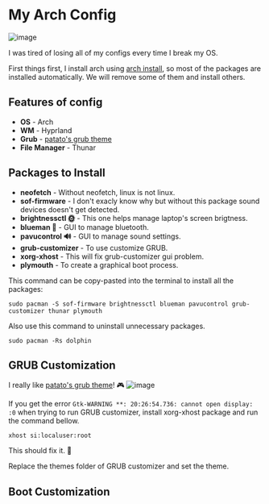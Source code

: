 # My Arch Config

![image](https://github.com/user-attachments/assets/2023e64a-239a-4966-b2c9-a76aeb153170)

I was tired of losing all of my configs every time I break my OS.

First things first, I install arch using [arch install](https://wiki.archlinux.org/title/Archinstall), so most of the packages are installed automatically. We will remove some of them and install others.

## Features of config
+ **OS**     -  Arch
+ **WM**     -  Hyprland
+ **Grub**   -  [patato's grub theme](https://github.com/Patato777/dotfiles/tree/main/grub)
+ **File Manager**   -  Thunar

## Packages to Install
+ **neofetch**            -  Without neofetch, linux is not linux.
+ **sof-firmware**        -  I don't exacly know why but without this package sound devices doesn't get detected.
+ **brightnessctl 🌞**    -  This one helps manage laptop's screen brigtness.
+ **blueman 🔷**          -  GUI to manage bluetooth.
+ **pavucontrol 🔊**      -  GUI to manage sound settings.
+ **grub-customizer**     -  To use customize GRUB.
+ **xorg-xhost**          -  This will fix grub-customizer gui problem.
+ **plymouth**           -  To create a graphical boot process.

This command can be copy-pasted into the terminal to install all the packages: <br>

``` 
sudo pacman -S sof-firmware brightnessctl blueman pavucontrol grub-customizer thunar plymouth
```

Also use this command to uninstall unnecessary packages.
``` 
sudo pacman -Rs dolphin
```

## GRUB Customization
I really like [patato's grub theme](https://github.com/Patato777/dotfiles/tree/main/grub)! 🎮
![image](https://github.com/user-attachments/assets/5011aef3-8219-47d0-8c3d-4acd9154c6e6)


If you get the error `` Gtk-WARNING **: 20:26:54.736: cannot open display: :0 `` when trying to run GRUB customizer, install xorg-xhost package and run the command bellow.
```
xhost si:localuser:root
```
This should fix it. 🔧

Replace the themes folder of GRUB customizer and set the theme.

## Boot Customization
